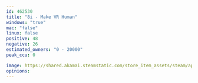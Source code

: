 ```yaml
---
id: 462530
title: "8i - Make VR Human"
windows: "true"
mac: "false"
linux: false
positive: 48
negative: 26
estimated_owners: "0 - 20000"
peak_ccu: 0

image: https://shared.akamai.steamstatic.com/store_item_assets/steam/apps/462530/header.jpg?t=1461670824
opinions:
---
```

